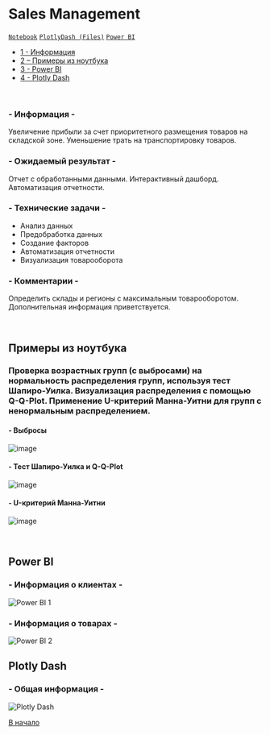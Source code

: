 # Sales Management

<code>[Notebook](Sales%20Management.ipynb)</code>
<code>[PlotlyDash (Files)](Plotly%20Dash/index.py)</code>
<code>[Power BI](Sales%20Management%20Dashboard.pbix)</code>

- [1 - Информация](#--информация--)
- [2 – Примеры из ноутбука](#примеры-из-ноутбука)
- [3 - Power BI](#power-bi)
- [4 - Plotly Dash](#plotly-dash)

<br>

### - Информация -
Увеличение прибыли за счет приоритетного размещения товаров на складской зоне. Уменьшение трать на транспортировку товаров.

### - Ожидаемый результат -
Отчет с обработанными данными. Интерактивный дашборд. Автоматизация отчетности.

### - Технические задачи -
- Анализ данных
- Предобработка данных
- Создание факторов
- Автоматизация отчетности
- Визуализация товарооборота

### - Комментарии -
Определить склады и регионы с максимальным товарооборотом. Дополнительная информация приветствуется.

<br>

## Примеры из ноутбука
### Проверка возрастных групп (с выбросами) на нормальность распределения групп, используя тест Шапиро-Уилка. Визуализация распределения с помощью Q-Q-Plot. Применение U-критерий Манна-Уитни для групп с ненормальным распределением.  

#### - Выбросы
![image](https://github.com/leopoldgerber/portfolio/assets/114569329/25ff51fe-96a0-4d8d-925a-960d3458be88)

#### - Тест Шапиро-Уилка и Q-Q-Plot
![image](https://github.com/leopoldgerber/portfolio/assets/114569329/8e9a1645-40bf-4dc9-996e-25b822c44fb2)

#### - U-критерий Манна-Уитни
![image](https://github.com/leopoldgerber/portfolio/assets/114569329/75840b09-74d0-497c-ac07-8b95c3ef66e9)

<br>

## Power BI
### - Информация о клиентах -
![Power BI 1](https://github.com/leopoldgerber/portfolio/assets/114569329/3d0f8a1f-f1b7-4f88-86c5-996bd3f15934)

### - Информация о товарах -
![Power BI 2](https://github.com/leopoldgerber/portfolio/assets/114569329/c200835a-13b9-4a2d-97f3-9f3540f7e099)


## Plotly Dash
### - Общая информация -
![Plotly Dash](https://github.com/leopoldgerber/portfolio-RU/assets/114569329/1052321d-70dc-44f9-861c-28a50a6ff07b)

[В начало](#sales-management)
